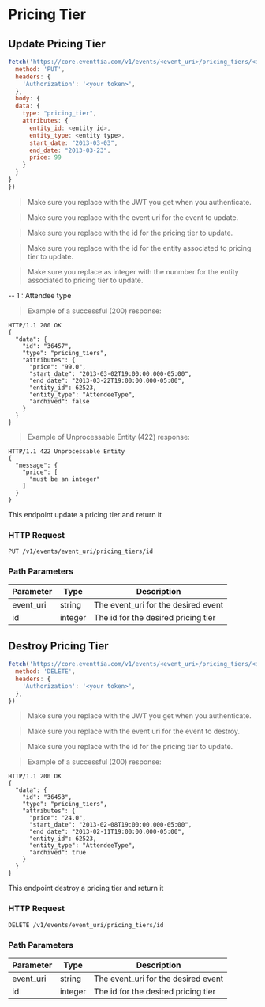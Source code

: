 # Pricing Tier

## Update Pricing Tier

```javascript
fetch('https://core.eventtia.com/v1/events/<event_uri>/pricing_tiers/<id>', {
  method: 'PUT',
  headers: {
    'Authorization': '<your token>',
  },
  body: {
  data: {
    type: "pricing_tier",
    attributes: {
      entity_id: <entity id>,
      entity_type: <entity type>,
      start_date: "2013-03-03", 
      end_date: "2013-03-23", 
      price: 99
    }
  }
}
})
```

> Make sure you replace <your token> with the JWT you get when you authenticate. 

> Make sure you replace <event uri> with the event uri for the event to update. 

> Make sure you replace <id> with the id for the pricing tier to update. 

> Make sure you replace <entity id> with the id for the entity associated to pricing tier to update. 

> Make sure you replace <entity type> as integer with the nunmber for the entity associated to pricing tier to update.

  -- 1 : Attendee type

> Example of a successful (200) response:

```http
HTTP/1.1 200 OK
{
  "data": {
    "id": "36457",
    "type": "pricing_tiers",
    "attributes": {
      "price": "99.0",
      "start_date": "2013-03-02T19:00:00.000-05:00",
      "end_date": "2013-03-22T19:00:00.000-05:00",
      "entity_id": 62523,
      "entity_type": "AttendeeType",
      "archived": false
    }
  }
}
```

>Example of Unprocessable Entity (422) response: 

```http
HTTP/1.1 422 Unprocessable Entity
{
  "message": {
    "price": [
      "must be an integer"
    ]
  }
}
```

This endpoint update a pricing tier and return it

### HTTP Request

`PUT /v1/events/event_uri/pricing_tiers/id`

### Path Parameters

Parameter |  Type   | Description
--------- | ------- | -----------
event_uri | string  | The event_uri for the desired event
   id     | integer | The id for the desired pricing tier

## Destroy Pricing Tier
```javascript
fetch('https://core.eventtia.com/v1/events/<event_uri>/pricing_tiers/<id>', {
  method: 'DELETE',
  headers: {
    'Authorization': '<your token>',
  },
})
```

> Make sure you replace <your token> with the JWT you get when you authenticate. 

> Make sure you replace <event uri> with the event uri for the event to destroy. 

> Make sure you replace <id> with the id for the pricing tier to update. 

>Example of a successful (200) response:

```http
HTTP/1.1 200 OK
{
  "data": {
    "id": "36453",
    "type": "pricing_tiers",
    "attributes": {
      "price": "24.0",
      "start_date": "2013-02-08T19:00:00.000-05:00",
      "end_date": "2013-02-11T19:00:00.000-05:00",
      "entity_id": 62523,
      "entity_type": "AttendeeType",
      "archived": true
    }
  }
}
```

This endpoint destroy a pricing tier and return it

### HTTP Request

`DELETE /v1/events/event_uri/pricing_tiers/id`

### Path Parameters

Parameter |  Type   | Description
--------- | ------- | -----------
event_uri | string  | The event_uri for the desired event
   id     | integer | The id for the desired pricing tier

